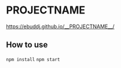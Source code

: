 # __PROJECTNAME__

https://ebuddj.github.io/__PROJECTNAME__/

## How to use

`npm install`
`npm start`
